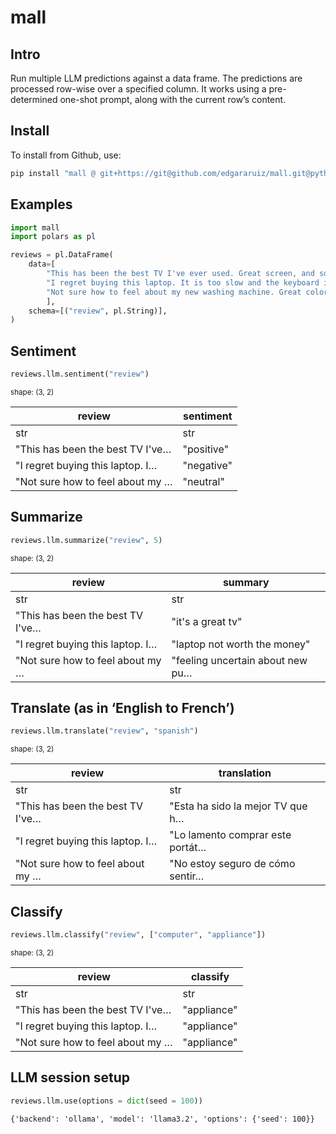 # mall

## Intro

Run multiple LLM predictions against a data frame. The predictions are
processed row-wise over a specified column. It works using a
pre-determined one-shot prompt, along with the current row’s content.

## Install

To install from Github, use:

``` python
pip install "mall @ git+https://git@github.com/edgararuiz/mall.git@python#subdirectory=python"
```

## Examples

``` python
import mall 
import polars as pl

reviews = pl.DataFrame(
    data=[
        "This has been the best TV I've ever used. Great screen, and sound.", 
        "I regret buying this laptop. It is too slow and the keyboard is too noisy",
        "Not sure how to feel about my new washing machine. Great color, but hard to figure"
        ],
    schema=[("review", pl.String)],
)
```

## Sentiment


``` python
reviews.llm.sentiment("review")
```

<small>shape: (3, 2)</small>

| review                           | sentiment  |
|----------------------------------|------------|
| str                              | str        |
| "This has been the best TV I've… | "positive" |
| "I regret buying this laptop. I… | "negative" |
| "Not sure how to feel about my … | "neutral"  |

## Summarize

``` python
reviews.llm.summarize("review", 5)
```

<small>shape: (3, 2)</small>

| review                           | summary                          |
|----------------------------------|----------------------------------|
| str                              | str                              |
| "This has been the best TV I've… | "it's a great tv"                |
| "I regret buying this laptop. I… | "laptop not worth the money"     |
| "Not sure how to feel about my … | "feeling uncertain about new pu… |

## Translate (as in ‘English to French’)

``` python
reviews.llm.translate("review", "spanish")
```

<small>shape: (3, 2)</small>

| review                           | translation                      |
|----------------------------------|----------------------------------|
| str                              | str                              |
| "This has been the best TV I've… | "Esta ha sido la mejor TV que h… |
| "I regret buying this laptop. I… | "Lo lamento comprar este portát… |
| "Not sure how to feel about my … | "No estoy seguro de cómo sentir… |

## Classify

``` python
reviews.llm.classify("review", ["computer", "appliance"])
```

<small>shape: (3, 2)</small>

| review                           | classify    |
|----------------------------------|-------------|
| str                              | str         |
| "This has been the best TV I've… | "appliance" |
| "I regret buying this laptop. I… | "appliance" |
| "Not sure how to feel about my … | "appliance" |

## LLM session setup

``` python
reviews.llm.use(options = dict(seed = 100))
```

    {'backend': 'ollama', 'model': 'llama3.2', 'options': {'seed': 100}}
